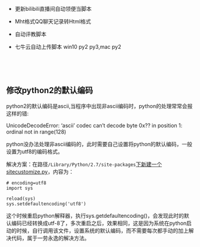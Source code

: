 - 更新bilibili直播间自动领便当脚本

- Mht格式QQ聊天记录转Html格式

- 自动评教脚本

- 七牛云自动上传脚本 win10 py2 py3,mac py2

  ​

  ​


## 修改python2的默认编码

python2的默认编码是ascii,当程序中出现非ascii编码时，python的处理常常会报这样的错:

UnicodeDecodeError: ‘ascii’ codec can’t decode byte 0x?? in position 1: ordinal not in range(128)

python没办法处理非ascii编码的，此时需要自己设置将python的默认编码，一般设置为utf8的编码格式。

解决方案：在路径`/Library/Python/2.7/site-packages`[下新建一个sitecustomize.py](http://xn--sitecustomize-9z0u6ewtg47usiza.py/)，内容为：

```
# encoding=utf8  
import sys  
  
reload(sys)  
sys.setdefaultencoding('utf8')  

```

这个时候重启python解释器，执行sys.getdefaultencoding()，会发现此时的默认编码已经转换成utf-8了，多次重启之后，效果相同，这是因为系统在python启动的时候，自行调用该文件，设置系统的默认编码，而不需要每次都手动的加上解决代码，属于一劳永逸的解决方法。